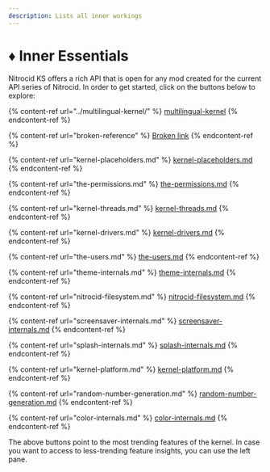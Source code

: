 ```yaml
---
description: Lists all inner workings
---
```


# ♦ Inner Essentials

Nitrocid KS offers a rich API that is open for any mod created for the current API series of Nitrocid. In order to get started, click on the buttons below to explore:

{% content-ref url="../multilingual-kernel/" %}
[multilingual-kernel](../multilingual-kernel/)
{% endcontent-ref %}

{% content-ref url="broken-reference" %}
[Broken link](broken-reference)
{% endcontent-ref %}

{% content-ref url="kernel-placeholders.md" %}
[kernel-placeholders.md](kernel-placeholders.md)
{% endcontent-ref %}

{% content-ref url="the-permissions.md" %}
[the-permissions.md](the-permissions.md)
{% endcontent-ref %}

{% content-ref url="kernel-threads.md" %}
[kernel-threads.md](kernel-threads.md)
{% endcontent-ref %}

{% content-ref url="kernel-drivers.md" %}
[kernel-drivers.md](kernel-drivers.md)
{% endcontent-ref %}

{% content-ref url="the-users.md" %}
[the-users.md](the-users.md)
{% endcontent-ref %}

{% content-ref url="theme-internals.md" %}
[theme-internals.md](theme-internals.md)
{% endcontent-ref %}

{% content-ref url="nitrocid-filesystem.md" %}
[nitrocid-filesystem.md](nitrocid-filesystem.md)
{% endcontent-ref %}

{% content-ref url="screensaver-internals.md" %}
[screensaver-internals.md](screensaver-internals.md)
{% endcontent-ref %}

{% content-ref url="splash-internals.md" %}
[splash-internals.md](splash-internals.md)
{% endcontent-ref %}

{% content-ref url="kernel-platform.md" %}
[kernel-platform.md](kernel-platform.md)
{% endcontent-ref %}

{% content-ref url="random-number-generation.md" %}
[random-number-generation.md](random-number-generation.md)
{% endcontent-ref %}

{% content-ref url="color-internals.md" %}
[color-internals.md](color-internals.md)
{% endcontent-ref %}

The above buttons point to the most trending features of the kernel. In case you want to access to less-trending feature insights, you can use the left pane.
